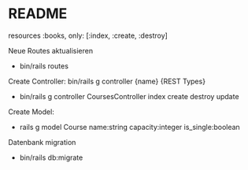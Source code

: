 # README

resources :books, only: [:index, :create, :destroy]

Neue Routes aktualisieren
* bin/rails routes

Create Controller: bin/rails g controller {name} {REST Types}
 * bin/rails g controller CoursesController index create destroy update

Create Model: 
* rails g model Course name:string capacity:integer is_single:boolean

Datenbank migration
* bin/rails db:migrate


